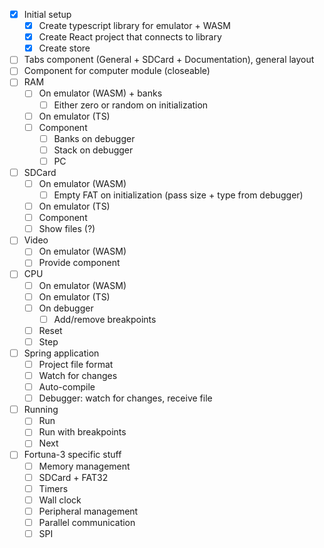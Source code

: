 - [x] Initial setup
  - [x] Create typescript library for emulator + WASM
  - [x] Create React project that connects to library
  - [x] Create store
- [ ] Tabs component (General + SDCard + Documentation), general layout
- [ ] Component for computer module (closeable)
- [ ] RAM
  - [ ] On emulator (WASM) + banks
    - [ ] Either zero or random on initialization
  - [ ] On emulator (TS)
  - [ ] Component
    - [ ] Banks on debugger
    - [ ] Stack on debugger
    - [ ] PC
- [ ] SDCard
  - [ ] On emulator (WASM)
    - [ ] Empty FAT on initialization (pass size + type from debugger)
  - [ ] On emulator (TS)
  - [ ] Component
  - [ ] Show files (?)
- [ ] Video
  - [ ] On emulator (WASM)
  - [ ] Provide component
- [ ] CPU
  - [ ] On emulator (WASM)
  - [ ] On emulator (TS)
  - [ ] On debugger
    - [ ] Add/remove breakpoints
  - [ ] Reset
  - [ ] Step
- [ ] Spring application
  - [ ] Project file format
  - [ ] Watch for changes
  - [ ] Auto-compile
  - [ ] Debugger: watch for changes, receive file
- [ ] Running
  - [ ] Run
  - [ ] Run with breakpoints
  - [ ] Next
- [ ] Fortuna-3 specific stuff
  - [ ] Memory management
  - [ ] SDCard + FAT32
  - [ ] Timers
  - [ ] Wall clock
  - [ ] Peripheral management
  - [ ] Parallel communication
  - [ ] SPI
